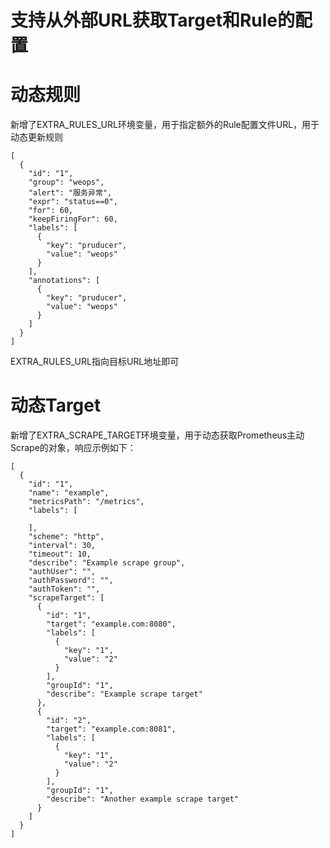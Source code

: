 # 支持从外部URL获取Target和Rule的配置

# 动态规则

新增了EXTRA_RULES_URL环境变量，用于指定额外的Rule配置文件URL，用于动态更新规则

```
[
  {
    "id": "1",
    "group": "weops",
    "alert": "服务异常",
    "expr": "status==0",
    "for": 60,
    "keepFiringFor": 60,
    "labels": [
      {
        "key": "pruducer",
        "value": "weops"
      }
    ],
    "annotations": [
      {
        "key": "pruducer",
        "value": "weops"
      }
    ]
  }
]
```

EXTRA_RULES_URL指向目标URL地址即可

# 动态Target

新增了EXTRA_SCRAPE_TARGET环境变量，用于动态获取Prometheus主动Scrape的对象，响应示例如下：

```
[
  {
    "id": "1",
    "name": "example",
    "metricsPath": "/metrics",
    "labels": [
      
    ],
    "scheme": "http",
    "interval": 30,
    "timeout": 10,
    "describe": "Example scrape group",
    "authUser": "",
    "authPassword": "",
    "authToken": "",
    "scrapeTarget": [
      {
        "id": "1",
        "target": "example.com:8080",
        "labels": [
          {
            "key": "1",
            "value": "2"
          }
        ],
        "groupId": "1",
        "describe": "Example scrape target"
      },
      {
        "id": "2",
        "target": "example.com:8081",
        "labels": [
          {
            "key": "1",
            "value": "2"
          }
        ],
        "groupId": "1",
        "describe": "Another example scrape target"
      }
    ]
  }
]
```
